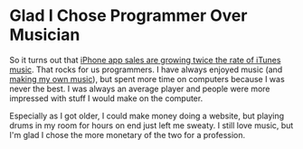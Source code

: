 # Glad I Chose Programmer Over Musician

So it turns out that [iPhone app sales are growing twice the rate of iTunes music](http://www.appleinsider.com/articles/08/09/12/iphone_app_sales_growing_at_twice_the_rate_of_itunes_music.html). That rocks for us programmers. I have always enjoyed music (and [making my own music](http://samsoff.es/music)), but spent more time on computers because I was never the best. I was always an average player and people were more impressed with stuff I would make on the computer.

Especially as I got older, I could make money doing a website, but playing drums in my room for hours on end just left me sweaty. I still love music, but I'm glad I chose the more monetary of the two for a profession.
